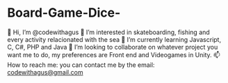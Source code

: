 # Board-Game-Dice-
👋 Hi, I’m @codewithagus
👀 I’m interested in skateboarding, fishing and every activity relacionated with the sea
🌱 I’m currently learning Javascript, C, C#, PHP and Java
💞️ I’m looking to collaborate on whatever project you want me to do, my preferences are Front end and Videogames in Unity.
📫 How to reach me: you can contact me by the email: codewithagus@gmail.com
